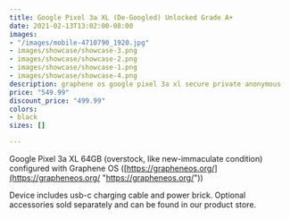 ```yaml
---
title: Google Pixel 3a XL (De-Googled) Unlocked Grade A+
date: 2021-02-13T13:02:00-08:00
images:
- "/images/mobile-4710790_1920.jpg"
- images/showcase/showcase-3.png
- images/showcase/showcase-2.png
- images/showcase/showcase-1.png
- images/showcase/showcase-4.png
description: graphene os google pixel 3a xl secure private anonymous
price: "549.99"
discount_price: "499.99"
colors:
- black
sizes: []

---
```

Google Pixel 3a XL 64GB (overstock, like new-immaculate condition) configured with Graphene OS ([https://grapheneos.org/](https://grapheneos.org/ "https://grapheneos.org/"))

Device includes usb-c charging cable and power brick. Optional accessories sold separately and can be found in our product store.